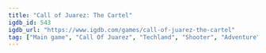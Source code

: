 ```yaml
---
title: "Call of Juarez: The Cartel"
igdb_id: 543
igdb_url: "https://www.igdb.com/games/call-of-juarez-the-cartel"
tag: ["Main game", "Call Of Juarez", "Techland", "Shooter", "Adventure", "Single player", "Multiplayer", "Co-operative", "First person", "Action", "Stealth"]
---
```

